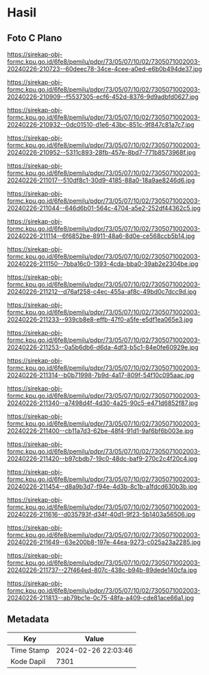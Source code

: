 # Hasil

## Foto C Plano

https://sirekap-obj-formc.kpu.go.id/6fe8/pemilu/pdpr/73/05/07/10/02/7305071002003-20240226-210723--60deec78-34ce-4cee-a0ed-e6b0b494de37.jpg

https://sirekap-obj-formc.kpu.go.id/6fe8/pemilu/pdpr/73/05/07/10/02/7305071002003-20240226-210909--f5537305-ecf6-452d-8376-9d9adbfd0627.jpg

https://sirekap-obj-formc.kpu.go.id/6fe8/pemilu/pdpr/73/05/07/10/02/7305071002003-20240226-210932--0dc01510-d1e6-43bc-851c-9f847c81a7c7.jpg

https://sirekap-obj-formc.kpu.go.id/6fe8/pemilu/pdpr/73/05/07/10/02/7305071002003-20240226-210952--5311c893-28fb-457e-8bd7-771b8573968f.jpg

https://sirekap-obj-formc.kpu.go.id/6fe8/pemilu/pdpr/73/05/07/10/02/7305071002003-20240226-211017--510df8c1-30d9-4185-88a0-18a9ae8246d6.jpg

https://sirekap-obj-formc.kpu.go.id/6fe8/pemilu/pdpr/73/05/07/10/02/7305071002003-20240226-211044--646d6b01-564c-4704-a5e2-252df44362c5.jpg

https://sirekap-obj-formc.kpu.go.id/6fe8/pemilu/pdpr/73/05/07/10/02/7305071002003-20240226-211114--6f6852be-8911-48a6-8d0e-ce568ccb5b14.jpg

https://sirekap-obj-formc.kpu.go.id/6fe8/pemilu/pdpr/73/05/07/10/02/7305071002003-20240226-211150--7bba16c0-1393-4cda-bba0-39ab2e2304be.jpg

https://sirekap-obj-formc.kpu.go.id/6fe8/pemilu/pdpr/73/05/07/10/02/7305071002003-20240226-211212--d76af258-c4ec-455a-af8c-49bd0c7dcc9d.jpg

https://sirekap-obj-formc.kpu.go.id/6fe8/pemilu/pdpr/73/05/07/10/02/7305071002003-20240226-211233--939cb8e8-effb-47f0-a5fe-e5df1ea065e3.jpg

https://sirekap-obj-formc.kpu.go.id/6fe8/pemilu/pdpr/73/05/07/10/02/7305071002003-20240226-211253--0a5b6db6-d6da-4df3-b5c1-84e0fe60929e.jpg

https://sirekap-obj-formc.kpu.go.id/6fe8/pemilu/pdpr/73/05/07/10/02/7305071002003-20240226-211314--b0b71998-7b9d-4a17-809f-54f10c095aac.jpg

https://sirekap-obj-formc.kpu.go.id/6fe8/pemilu/pdpr/73/05/07/10/02/7305071002003-20240226-211340--a7498d4f-4d30-4a25-90c5-e471d6852f87.jpg

https://sirekap-obj-formc.kpu.go.id/6fe8/pemilu/pdpr/73/05/07/10/02/7305071002003-20240226-211400--cb11a7d3-62be-48f4-91d1-9af6bf6b003e.jpg

https://sirekap-obj-formc.kpu.go.id/6fe8/pemilu/pdpr/73/05/07/10/02/7305071002003-20240226-211420--b97cbdb7-19c0-48dc-baf9-270c2c4f20c4.jpg

https://sirekap-obj-formc.kpu.go.id/6fe8/pemilu/pdpr/73/05/07/10/02/7305071002003-20240226-211454--d8a9b3d7-f94e-4d3b-8c1b-a1fdcd630b3b.jpg

https://sirekap-obj-formc.kpu.go.id/6fe8/pemilu/pdpr/73/05/07/10/02/7305071002003-20240226-211616--d035793f-d34f-40d1-9f23-5b1403a56506.jpg

https://sirekap-obj-formc.kpu.go.id/6fe8/pemilu/pdpr/73/05/07/10/02/7305071002003-20240226-211649--63e200b8-197e-44ea-9273-c025a23a2285.jpg

https://sirekap-obj-formc.kpu.go.id/6fe8/pemilu/pdpr/73/05/07/10/02/7305071002003-20240226-211737--27f464ed-807c-438c-b94b-89dede140cfa.jpg

https://sirekap-obj-formc.kpu.go.id/6fe8/pemilu/pdpr/73/05/07/10/02/7305071002003-20240226-211813--ab79bc1e-0c75-48fa-a409-cde81ace66a1.jpg


## Metadata

| Key        | Value               |
| ---------- | ------------------- |
| Time Stamp | 2024-02-26 22:03:46 |
| Kode Dapil | 7301                |



